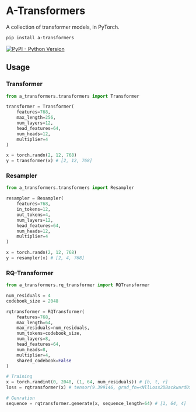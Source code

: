 
# A-Transformers

A collection of transformer models, in PyTorch.

```bash
pip install a-transformers
```
[![PyPI - Python Version](https://img.shields.io/pypi/v/a-transformers?style=flat&colorA=black&colorB=black)](https://pypi.org/project/a-transformers/)


## Usage

### Transformer
```python
from a_transformers.transformers import Transformer

transformer = Transformer(
    features=768,
    max_length=256,
    num_layers=12,
    head_features=64,
    num_heads=12,
    multiplier=4
)

x = torch.randn(2, 12, 768)
y = transformer(x) # [2, 12, 768]
```

### Resampler
```python
from a_transformers.transformers import Resampler

resampler = Resampler(
    features=768,
    in_tokens=12,
    out_tokens=4,
    num_layers=12,
    head_features=64,
    num_heads=12,
    multiplier=4
)

x = torch.randn(2, 12, 768)
y = resampler(x) # [2, 4, 768]
```

### RQ-Transformer
```python
from a_transformers.rq_transformer import RQTransformer

num_residuals = 4
codebook_size = 2048

rqtransformer = RQTransformer(
    features=768,
    max_length=64,
    max_residuals=num_residuals,
    num_tokens=codebook_size,
    num_layers=8,
    head_features=64,
    num_heads=8,
    multiplier=4,
    shared_codebook=False
)

# Training
x = torch.randint(0, 2048, (1, 64, num_residuals)) # [b, t, r]
loss = rqtransformer(x) # tensor(9.399146, grad_fn=<NllLoss2DBackward0>)

# Genration
sequence = rqtransformer.generate(x, sequence_length=64) # [1, 64, 4]
```

